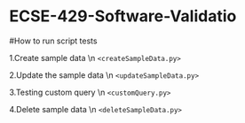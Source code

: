 # ECSE-429-Software-Validatio

#How to run script tests

1.Create sample data \n
`<createSampleData.py>` 

2.Update the sample data \n 
`<updateSampleData.py>` 
 
3.Testing custom query \n
`<customQuery.py>` 

4.Delete sample data \n
`<deleteSampleData.py>` 
